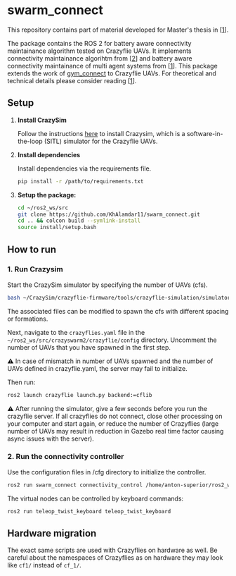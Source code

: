 # swarm_connect

This repository contains part of material developed for Master's thesis in [<a href="#ref1">1</a>].

The package contains the ROS 2 for battery aware connectivity maintainance algorithm tested on Crazyflie UAVs. It implements connectivity maintainance algorihtm from [<a href="#ref2">2</a>] and battery aware connectivity maintainance of multi agent systems from [<a href="#ref2">1</a>]. This package extends the work of [gym_connect](https://github.com/KhAlamdar11/gym-connect) to Crazyflie UAVs. For theoretical and technical details please consider reading [<a href="#ref2">1</a>].

## Setup

1. **Install CrazySim**

    Follow the instructions [here](https://github.com/gtfactslab/CrazySim) to install Crazysim, which is a software-in-the-loop (SITL) simulator for the Crazyflie UAVs.

2. **Install dependencies**

    Install dependencies via the requirements file.

    ```bash
    pip install -r /path/to/requirements.txt
    ```


3. **Setup the package:**

    ```bash
    cd ~/ros2_ws/src
    git clone https://github.com/KhAlamdar11/swarm_connect.git
    cd .. && colcon build --symlink-install
    source install/setup.bash
    ```

## How to run

### 1. Run Crazysim

Start the CrazySim simulator by specifying the number of UAVs (cfs).

```bash
bash ~/CrazySim/crazyflie-firmware/tools/crazyflie-simulation/simulator_files/gazebo/launch/sitl_multiagent_square.sh -n 7 -m crazyflie
```

The associated files can be modified to spawn the cfs with different spacing or formations.

Next, navigate to the ```crazyflies.yaml``` file in the ```~/ros2_ws/src/crazyswarm2/crazyflie/config``` directory. Uncomment the number of UAVs that you have spawned in the first step.

⚠️ In case of mismatch in number of UAVs spawned and the number of UAVs defined in crazyflie.yaml, the server may fail to initialize.

Then run:

```bash
ros2 launch crazyflie launch.py backend:=cflib
```

⚠️ After running the simulator, give a few seconds before you run the crazyflie server. If all crazyflies do not connect, close other processing on your computer and start again, or reduce the number of Crazyflies (large number of UAVs may result in reduction in Gazebo real time factor causing async issues with the server).

### 2. Run the connectivity controller

Use the configuration files in /cfg directory to initialize the controller.

```bash
ros2 run swarm_connect connectivity_control /home/anton-superior/ros2_ws/src/swarm_connect/cfg/cfg1_battery.cfg
```

The virtual nodes can be controlled by keyboard commands:

```bash
ros2 run teleop_twist_keyboard teleop_twist_keyboard
```

## Hardware migration

The exact same scripts are used with Crazyflies on hardware as well. Be careful about the namespaces of Crazyflies as on hardware they may look like ```cf1/``` instead of ```cf_1/```.